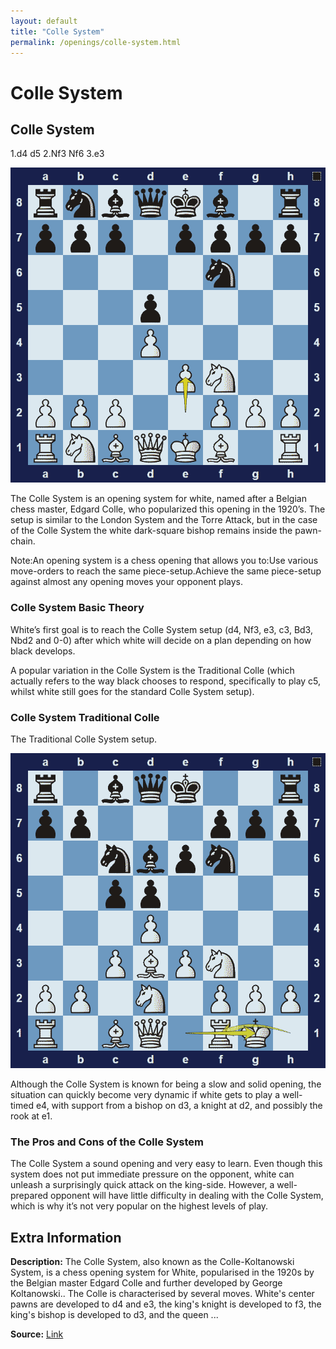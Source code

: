 ```yaml
---
layout: default
title: "Colle System"
permalink: /openings/colle-system.html
---
```



# Colle System



## Colle System

1.d4 d5 2.Nf3 Nf6 3.e3

![Colle System](../images/colle-system-1.png)

The Colle System is an opening system for white, named after a Belgian chess master, Edgard Colle, who popularized this opening in the 1920’s. The setup is similar to the London System and the Torre Attack, but in the case of the Colle System the white dark-square bishop remains inside the pawn-chain.

Note:An opening system is a chess opening that allows you to:Use various move-orders to reach the same piece-setup.Achieve the same piece-setup against almost any opening moves your opponent plays.

### Colle System Basic Theory

White’s first goal is to reach the Colle System setup (d4, Nf3, e3, c3, Bd3, Nbd2 and 0-0) after which white will decide on a plan depending on how black develops.

A popular variation in the Colle System is the Traditional Colle (which actually refers to the way black chooses to respond, specifically to play c5, whilst white still goes for the standard Colle System setup).

### Colle System Traditional Colle

The Traditional Colle System setup.

![Colle System Traditional Colle](../images/colle-system-2.png)

Although the Colle System is known for being a slow and solid opening, the situation can quickly become very dynamic if white gets to play a well-timed e4, with support from a bishop on d3, a knight at d2, and possibly the rook at e1.

### The Pros and Cons of the Colle System

The Colle System a sound opening and very easy to learn. Even though this system does not put immediate pressure on the opponent, white can unleash a surprisingly quick attack on the king-side. However, a well-prepared opponent will have little difficulty in dealing with the Colle System, which is why it’s not very popular on the highest levels of play.



## Extra Information
**Description:** The Colle System, also known as the Colle-Koltanowski System, is a chess opening system for White, popularised in the 1920s by the Belgian master Edgard Colle and further developed by George Koltanowski.. The Colle is characterised by several moves. White's center pawns are developed to d4 and e3, the king's knight is developed to f3, the king's bishop is developed to d3, and the queen ...

**Source:** [Link](https://en.wikipedia.org/wiki/Colle_System)
